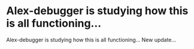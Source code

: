 # Alex-debugger is studying how this is all functioning...
Alex-debugger is studying how this is all functioning...
New  update...